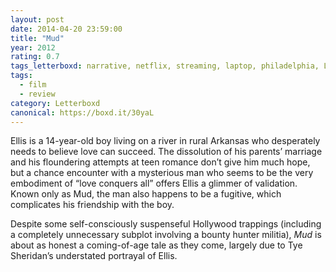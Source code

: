 ```yaml
---
layout: post 
date: 2014-04-20 23:59:00
title: "Mud"
year: 2012
rating: 0.7
tags_letterboxd: narrative, netflix, streaming, laptop, philadelphia, Leah
tags:
  - film
  - review
category: Letterboxd
canonical: https://boxd.it/30yaL
---
```


Ellis is a 14-year-old boy living on a river in rural Arkansas who desperately needs to believe love can succeed. The dissolution of his parents’ marriage and his floundering attempts at teen romance don’t give him much hope, but a chance encounter with a mysterious man who seems to be the very embodiment of “love conquers all” offers Ellis a glimmer of validation. Known only as Mud, the man also happens to be a fugitive, which complicates his friendship with the boy.

Despite some self-consciously suspenseful Hollywood trappings (including a completely unnecessary subplot involving a bounty hunter militia), <cite>Mud</cite> is about as honest a coming-of-age tale as they come, largely due to Tye Sheridan’s understated portrayal of Ellis.